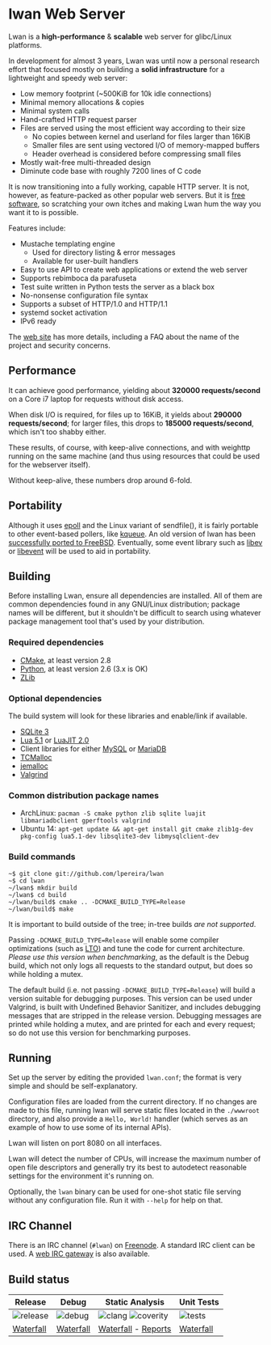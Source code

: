 lwan Web Server
===============

Lwan is a **high-performance** & **scalable** web server for glibc/Linux
platforms.

In development for almost 3 years, Lwan was until now a personal research
effort that focused mostly on building a **solid infrastructure** for
a lightweight and speedy web server:

  - Low memory footprint (~500KiB for 10k idle connections)
  - Minimal memory allocations & copies
  - Minimal system calls
  - Hand-crafted HTTP request parser
  - Files are served using the most efficient way according to their size
    - No copies between kernel and userland for files larger than 16KiB
    - Smaller files are sent using vectored I/O of memory-mapped buffers
    - Header overhead is considered before compressing small files
  - Mostly wait-free multi-threaded design
  - Diminute code base with roughly 7200 lines of C code

It is now transitioning into a fully working, capable HTTP server. It is
not, however, as feature-packed as other popular web servers. But it is
[free software](http://www.gnu.org/philosophy/free-sw.html), so scratching
your own itches and making Lwan hum the way you want it to is possible.

Features include:

  - Mustache templating engine
    - Used for directory listing & error messages
    - Available for user-built handlers
  - Easy to use API to create web applications or extend the web server
  - Supports rebimboca da parafuseta
  - Test suite written in Python tests the server as a black box
  - No-nonsense configuration file syntax
  - Supports a subset of HTTP/1.0 and HTTP/1.1
  - systemd socket activation
  - IPv6 ready

The [web site](http://lwan.ws) has more details, including a FAQ about the name of the project and security concerns.

Performance
-----------

It can achieve good performance, yielding about **320000 requests/second**
on a Core i7 laptop for requests without disk access.

When disk I/O is required, for files up to 16KiB, it yields about
**290000 requests/second**; for larger files, this drops to **185000
requests/second**, which isn't too shabby either.

These results, of course, with keep-alive connections, and with weighttp
running on the same machine (and thus using resources that could be used
for the webserver itself).

Without keep-alive, these numbers drop around 6-fold.

Portability
-----------

Although it uses [epoll](https://en.wikipedia.org/wiki/Epoll) and the
Linux variant of sendfile(), it is fairly portable to other event-based
pollers, like [kqueue](https://en.wikipedia.org/wiki/Kqueue).
An old version of lwan has been [successfully ported to
FreeBSD](https://github.com/rakuco/lwan/tree/kqueue-port).  Eventually,
some event library such as [libev](http://libev.schmorp.de) or
[libevent](http://libevent.org) will be used to aid in portability.

Building
--------

Before installing Lwan, ensure all dependencies are installed. All of them are common dependencies found in any GNU/Linux distribution; package names will be different, but it shouldn't be difficult to search using whatever package management tool that's used by your distribution.

### Required dependencies

 - [CMake](http://cmake.org), at least version 2.8
 - [Python](http://python.org), at least version 2.6 (3.x is OK)
 - [ZLib](http://zlib.net)

### Optional dependencies

The build system will look for these libraries and enable/link if available.

 - [SQLite 3](http://sqlite.org)
 - [Lua 5.1](http://www.lua.org) or [LuaJIT 2.0](http://luajit.org)
 - Client libraries for either [MySQL](https://dev.mysql.com) or [MariaDB](https://mariadb.org)
 - [TCMalloc](https://code.google.com/p/gperftools/)
 - [jemalloc](http://www.canonware.com/jemalloc)
 - [Valgrind](http://valgrind.org)

### Common distribution package names

 - ArchLinux: `pacman -S cmake python zlib sqlite luajit libmariadbclient gperftools valgrind`
 - Ubuntu 14: `apt-get update && apt-get install git cmake zlib1g-dev pkg-config lua5.1-dev libsqlite3-dev libmysqlclient-dev`

### Build commands

    ~$ git clone git://github.com/lpereira/lwan
    ~$ cd lwan
    ~/lwan$ mkdir build
    ~/lwan$ cd build
    ~/lwan/build$ cmake .. -DCMAKE_BUILD_TYPE=Release
    ~/lwan/build$ make

It is important to build outside of the tree; in-tree builds *are not supported*.

Passing `-DCMAKE_BUILD_TYPE=Release` will enable some compiler
optimizations (such as [LTO](http://gcc.gnu.org/wiki/LinkTimeOptimization))
and tune the code for current architecture. *Please use this version
when benchmarking*, as the default is the Debug build, which not only
logs all requests to the standard output, but does so while holding a
mutex.

The default build (i.e. not passing `-DCMAKE_BUILD_TYPE=Release`) will build
a version suitable for debugging purposes. This version can be used under
Valgrind, is built with Undefined Behavior Sanitizer, and includes debugging
messages that are stripped in the release version. Debugging messages are
printed while holding a mutex, and are printed for each and every request;
so do not use this version for benchmarking purposes.

Running
-------

Set up the server by editing the provided `lwan.conf`; the format is
very simple and should be self-explanatory.

Configuration files are loaded from the current directory. If no changes
are made to this file, running lwan will serve static files located in
the `./wwwroot` directory, and also provide a `Hello, World!` handler (which
serves as an example of how to use some of its internal APIs).

Lwan will listen on port 8080 on all interfaces.

Lwan will detect the number of CPUs, will increase the maximum number of
open file descriptors and generally try its best to autodetect reasonable
settings for the environment it's running on.

Optionally, the `lwan` binary can be used for one-shot static file serving
without any configuration file. Run it with `--help` for help on that.

IRC Channel
-----------

There is an IRC channel (`#lwan`) on [Freenode](http://freenode.net). A
standard IRC client can be used.  A [web IRC gateway](http://webchat.freenode.net?channels=%23lwan&uio=d4)
is also available.

Build status
------------

| Release | Debug | Static Analysis | Unit Tests |
|---------|-------|-----------------|------------|
| ![release](http://buildbot.lwan.ws/buildstatusimage?builder=release&number=-1 "Release") | ![debug](http://buildbot.lwan.ws/buildstatusimage?builder=debug&number=-1 "Debug") | ![clang](http://buildbot.lwan.ws/buildstatusimage?builder=clang-analyze&number=-1 "Clang") ![coverity](https://scan.coverity.com/projects/375/badge.svg)| ![tests](http://buildbot.lwan.ws/buildstatusimage?builder=unit-tests&number=-1 "Tests")
| [Waterfall](http://buildbot.lwan.ws/waterfall?show=release) | [Waterfall](http://buildbot.lwan.ws/waterfall?show=debug) | [Waterfall](http://buildbot.lwan.ws/waterfall?show=clang-analyze) - [Reports](http://buildbot.lwan.ws/sa/) | [Waterfall](http://buildbot.lwan.ws/waterfall?show=unit-tests) |


